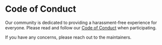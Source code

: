 # Code of Conduct

Our community is dedicated to providing a harassment-free experience for everyone. Please read and follow our [Code of Conduct](CODE_OF_CONDUCT.md) when participating.

If you have any concerns, please reach out to the maintainers.